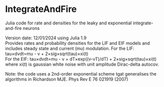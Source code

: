 # IntegrateAndFire
Julia code for rate and densities for the leaky and exponential integrate-and-fire neurons

Version date: 12/01/2024 using Julia 1.9   
Provides rates and probability densities for the LIF and EIF models and includes steady state and current (mu) modulation.
For the LIF: tau×dvdt=mu - v + 2×sig×sqrt(tau)×xi(t)  
For the EIF: tau×dvdt=mu - v + dT×exp((v-vT)/dT) + 2×sig×sqrt(tau)×xi(t)  
where xi(t) is gaussian white noise with unit amplitude Dirac-delta autocov.  

Note: the code uses a 2nd-order exponential scheme tgat generalises the algorithms in Richardson MJE. Phys Rev E 76 021919 (2007)
